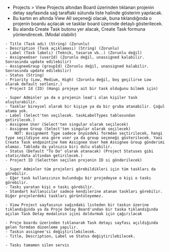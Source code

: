 * Projects > View Projects altından Board üzerinden tıklanan projenin detay sayfasında sağ taraftaki sütunda liste halinde gösterim yapılacak.
* Bu kartın en altında View All seçeneği olacak, buna tıklandığında o projenin boardu açılacak ve tasklar board üzerinde detaylı gösterilecek.
* Bu alanda Create Task butonu yer alacak, Create Task formuna yönlendirecek. (Modal olabilir)

<!-- Task Model -->
    - Title (Task adı) (String) (Zorunlu)
    - Description (Task açıklaması) (String) (Zorunlu)
    - Label (Task labelı) (Teknik, tasarım vb..) (Zorunlu değil)
    - AssigneeUser (userId) (Zorunlu değil, unassigned kalabilir. Sonrasında update edilebilir)
    - AssigneeGroup (groupId) (Zorunlu değil, unassigned kalabilir. Sonrasında update edilebilir)
    - Status (String) 
    - Priority (Low, Medium, High) (Zorunlu değil, boş geçilirse Low olarak default setlenir.)
    - Project Id (ID) (Hangi projeye ait bir task olduğunu bilmek için)


<!-- Create Task -->
    - Super Adminler ya da o projenin lead'i olan kişiler task oluşturabilir.
    - Tasklar bireysel olarak bir kişiye ya da bir gruba atanabilir. Çoğul atama yok.
    - Label (Select'ten seçilecek. taskLabelTypes tablosundan getirilecek.)
    - Assignee User (Select'ten singular olarak seçilecek)
    - Assignee Group (Select'ten singular olarak seçilecek)
        NOT: Assignment Type sadece önyüzdeki formdan seçtirilecek, hangi type seçildiyse ona göre user ya da group seçeneği gösterilecek. Yani Create Task endpointine hem Assignee User hem Assignee Group gönderimi olamaz. Tabloda da yalnızca biri dolu olabilir.
    - Status (Default "To Do" olarak atanacak) (Project Statuses gibi static/data altından getirilecek.)
    - Project ID (Selectten seçilen projenin ID si gönderilecek)


<!-- Get Tasks -->
    - Super Adminler tüm projeleri görebildikleri için tüm taskları da görebilir.
    - Eğer task kullanıcının bulunduğu bir projedeyse o kişi o taskı görebilir.
    - Taskı yaratan kişi o taskı görebilir.
    - Standart kullanıcılar sadece kendilerine atanan taskları görebilir. Diğer projelerdeki taskları görüntüleyemez.
    

<!-- Get Task By ID -->
    - View Project sayfasının sağındaki listeden bir taskın üzerine tıklandığında ya da Proje Detay Board'undan bir taska tıklandığında açılan Task Detay modalının içini doldurmak için çağırılacak

<!-- Update Task -->
    - Proje boardu üzerinden tıklanarak Task detayı sayfası açıldığında gelen formdan düzenleme yapılır.
    - Taskın assignee'si değiştirilebilecek.
    - Title, Description, Label ve Status değiştirilebilecek.

<!-- Delete Task -->
    - Taskı tamamen silen servis

